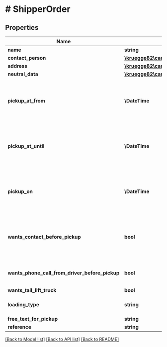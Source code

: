 # # ShipperOrder

## Properties

Name | Type | Description | Notes
------------ | ------------- | ------------- | -------------
**name** | **string** |  |
**contact_person** | [**\kruegge82\cargoboard\Model\ContactPerson**](ContactPerson.md) |  | [optional]
**address** | [**\kruegge82\cargoboard\Model\AddressOrder**](AddressOrder.md) |  |
**neutral_data** | [**\kruegge82\cargoboard\Model\NeutralData**](NeutralData.md) | Neutral data for obfuscation. | [optional]
**pickup_at_from** | **\DateTime** | Date with time of start of pickup for the product. Allowed days are days from Monday till Friday. Either pickupOn or pickupAtFrom and pickupAtUntil is enough to be set. If value of pickupOn and pickupAtFrom and pickupAtUntil is set, date part (a day) must be the same. | [optional]
**pickup_at_until** | **\DateTime** | Date with time of end of pickup for the product. Allowed days are days from Monday till Friday. Either pickupOn or pickupAtFrom and pickupAtUntil is enough to be set. If value of pickupOn and pickupAtFrom and pickupAtUntil is set, date part (a day) must be the same. | [optional]
**pickup_on** | **\DateTime** | Date without time of pickup for the product. Allowed days are days from Monday till Friday. Either pickupOn or pickupAtFrom and pickupAtUntil is enough to be set. If value of pickupOn and pickupAtFrom and pickupAtUntil is set, date part (a day) must be the same. | [optional]
**wants_contact_before_pickup** | **bool** | A service where a Logistic Company contacts the customer by phone days/hours before the pickup and arranges an appointment for the pickup. This is often booked when a customer is not on site every time and needs an exact time. | [optional]
**wants_phone_call_from_driver_before_pickup** | **bool** | A service where a Logistic Company contacts the customer by phone about 30 - 60 minutes before pickup to pickup the shipment. | [optional]
**wants_tail_lift_truck** | **bool** | Wants Tail Lift Truck. | [optional]
**loading_type** | **string** | Loading type (collection). Possible values RAMP, SIDE, CRANE, LIFTING_PLATFORM_OR_TAIL_LIFT_TRUCK | [optional]
**free_text_for_pickup** | **string** |  | [optional]
**reference** | **string** |  | [optional]

[[Back to Model list]](../../README.md#models) [[Back to API list]](../../README.md#endpoints) [[Back to README]](../../README.md)
